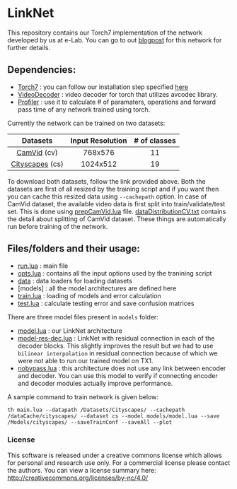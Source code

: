 # LinkNet

This repository contains our Torch7 implementation of the network developed by us at e-Lab.
You can go to out [blogpost](https://codeac29.github.io/projects/linknet/) for this network for further details.

## Dependencies:

+ [Torch7](https://github.com/torch/distro) : you can follow our installation step specified [here](https://github.com/e-lab/tutorials/blob/master/Setup-an-Ubuntu-GPU-box.md)
+ [VideoDecoder](https://github.com/e-lab/torch-toolbox/tree/master/Video-decoder) : video decoder for torch that utilizes avcodec library.
+ [Profiler](https://github.com/e-lab/Torch7-profiling) : use it to calculate # of paramaters, operations and forward pass time of any network trained using torch.

Currently the network can be trained on two datasets:

| Datasets | Input Resolution | # of classes |
|:--------:|:----------------:|:------------:|
| [CamVid](http://mi.eng.cam.ac.uk/research/projects/VideoRec/CamVid/) (cv) | 768x576 | 11 |
| [Cityscapes](https://www.cityscapes-dataset.com/) (cs) | 1024x512 | 19 |

To download both datasets, follow the link provided above.
Both the datasets are first of all resized by the training script and if you want then you can cache this resized data using `--cachepath` option.
In case of CamVid dataset, the available video data is first split into train/validate/test set.
This is done using [prepCamVid.lua](data/prepCamVid.lua) file.
[dataDistributionCV.txt](misc/dataDistributionCV.txt) contains the detail about splitting of CamVid dataset.
These things are automatically run before training of the network.

## Files/folders and their usage:

* [run.lua](run.lua)    : main file
* [opts.lua](opts.lua)  : contains all the input options used by the tranining script
* [data](data)          : data loaders for loading datasets
* [models]                : all the model architectures are defined here
* [train.lua](train.lua) : loading of models and error calculation
* [test.lua](test.lua)  : calculate testing error and save confusion matrices

There are three model files present in `models` folder:

* [model.lua](models/model.lua) : our LinkNet architecture
* [model-res-dec.lua](models/model-res-dec.lua) : LinkNet with residual connection in each of the decoder blocks.
  This slightly improves the result but we had to use `bilinear interpolation` in residual connection because of which we were not able to run our trained model on TX1.
* [nobypass.lua](models/nobypass.lua) : this architecture does not use any link between encoder and decoder.
  You can use this model to verify if connecting encoder and decoder modules actually improve performance.

A sample command to train network is given below:

```
th main.lua --datapath /Datasets/Cityscapes/ --cachepath /dataCache/cityscapes/ --dataset cs --model models/model.lua --save /Models/cityscapes/ --saveTrainConf --saveAll --plot
```

### License

This software is released under a creative commons license which allows for personal and research use only.
For a commercial license please contact the authors.
You can view a license summary here: http://creativecommons.org/licenses/by-nc/4.0/
